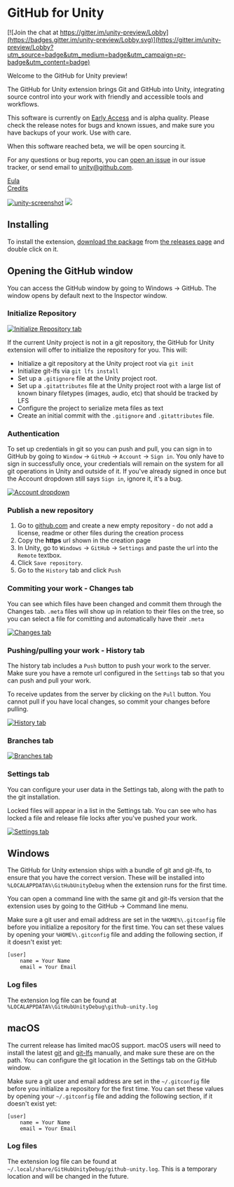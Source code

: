 # GitHub for Unity

[![Join the chat at https://gitter.im/unity-preview/Lobby](https://badges.gitter.im/unity-preview/Lobby.svg)](https://gitter.im/unity-preview/Lobby?utm_source=badge&utm_medium=badge&utm_campaign=pr-badge&utm_content=badge)

Welcome to the GitHub for Unity preview!  

The GitHub for Unity extension brings Git and GitHub into Unity, integrating source control into your work with friendly and accessible tools and workflows.

This software is currently on [Early Access](https://developer.github.com/early-access/) and is alpha quality. Please check the release notes for bugs and known issues, and make sure you have backups of your work. Use with care.

When this software reached beta, we will be open sourcing it.

For any questions or bug reports, you can [open an issue](https://github.com/github-beta/unity-preview/issues/new) in our issue tracker, or send email to [unity@github.com](mailto:unity@github.com).

[Eula](EULA.txt)  
[Credits](CREDITS.txt)

[![unity-screenshot](img/screenshot-small.png)](img/screenshot.png)
![](img/empty-pixel.gif)


## Installing

To install the extension, [download the package](https://github.com/github-beta/unity-preview/releases/tag/v0.11-alpha) from [the releases page](https://github.com/github-beta/unity-preview/releases) and double click on it.

## Opening the GitHub window

You can access the GitHub window by going to Windows -> GitHub. The window opens by default next to the Inspector window.

### Initialize Repository

[![Initialize Repository tab](img/initialize-repository-small.png)](img/initialize-repository.png)

If the current Unity project is not in a git repository, the GitHub for Unity extension will offer to initialize the repository for you. This will:

- Initialize a git repository at the Unity project root via `git init`
- Initialize git-lfs via `git lfs install`
- Set up a `.gitignore` file at the Unity project root.
- Set up a `.gitattributes` file at the Unity project root with a large list of known binary filetypes (images, audio, etc) that should be tracked by LFS
- Configure the project to serialize meta files as text
- Create an initial commit with the `.gitignore` and `.gitattributes` file.

### Authentication

To set up credentials in git so you can push and pull, you can sign in to GitHub by going to `Window` -> `GitHub` -> `Account` -> `Sign in`. You only have to sign in successfully once, your credentials will remain on the system for all git operations in Unity and outside of it. If you've already signed in once but the Account dropdown still says `Sign in`, ignore it, it's a bug.

[![Account dropdown](img/signin.png)](img/signin.png)

### Publish a new repository

1. Go to [github.com](https://github.com) and create a new empty repository - do not add a license, readme or other files during the creation process
2. Copy the **https** url shown in the creation page
3. In Unity, go to `Windows` -> `GitHub` -> `Settings` and paste the url into the `Remote` textbox.
3. Click `Save repository`.
4. Go to the `History` tab and click `Push`

### Commiting your work - Changes tab

You can see which files have been changed and commit them through the Changes tab. `.meta` files will show up in relation to their files on the tree, so you can select a file for comitting and automatically have their `.meta` 

[![Changes tab](img/changes-small.png)](img/changes.png)

### Pushing/pulling your work - History tab

The history tab includes a `Push` button to push your work to the server. Make sure you have a remote url configured in the `Settings` tab so that you can push and pull your work.

To receive updates from the server by clicking on the `Pull` button. You cannot pull if you have local changes, so commit your changes before pulling.

[![History tab](img/history-small.png)](img/history.png)

### Branches tab

[![Branches tab](img/branches-small.png)](img/branches.png)

### Settings tab

You can configure your user data in the Settings tab, along with the path to the git installation.

Locked files will appear in a list in the Settings tab. You can see who has locked a file and release file locks after you've pushed your work.

[![Settings tab](img/settings-small.png)](img/settings.png)

## Windows

The GitHub for Unity extension ships with a bundle of git and git-lfs, to ensure that you have the correct version. These will be installed into `%LOCALAPPDATA%\GitHubUnityDebug` when the extension runs for the first time.

You can open a command line with the same git and git-lfs version that the extension uses by going to the GitHub -> Command line menu.

Make sure a git user and email address are set in the `%HOME%\.gitconfig` file before you initialize a repository for the first time. You can set these values by opening your `%HOME%\.gitconfig`  file and adding the following section, if it doesn't exist yet:

```
[user]
	name = Your Name
	email = Your Email
```

### Log files

The extension log file can be found at `%LOCALAPPDATA%\GitHubUnityDebug\github-unity.log`

## macOS

The current release has limited macOS support. macOS users will need to install the latest [git](https://git-scm.com/downloads) and [git-lfs](https://git-lfs.github.com/) manually, and make sure these are on the path. You can configure the git location in the Settings tab on the GitHub window.

Make sure a git user and email address are set in the `~/.gitconfig` file before you initialize a repository for the first time. You can set these values by opening your `~/.gitconfig` file and adding the following section, if it doesn't exist yet:

```
[user]
	name = Your Name
	email = Your Email
```

### Log files

The extension log file can be found at `~/.local/share/GitHubUnityDebug/github-unity.log`. This is a temporary location and will be changed in the future.
